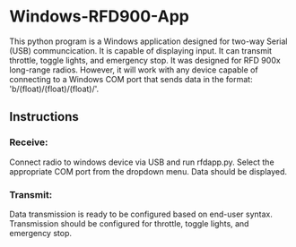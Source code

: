 # Windows-RFD900-App
This python program is a Windows application designed for two-way Serial (USB) communcication. It is capable of displaying input. It can transmit throttle, toggle lights, and emergency stop. It was designed for RFD 900x long-range radios. However, it will work with any device capable of connecting to a Windows COM port that sends data in the format: 'b/(float)/(float)/(float)/'.

## Instructions

### Receive:
Connect radio to windows device via USB and run rfdapp.py. Select the appropriate COM port from the dropdown menu. Data should be displayed.

### Transmit:
Data transmission is ready to be configured based on end-user syntax. Transmission should be configured for throttle, toggle lights, and emergency stop.
